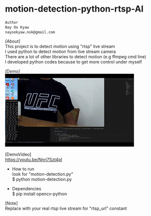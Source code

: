 # motion-detection-python-rtsp-AI

    Author
    Nay Oo Kyaw
    nayookyaw.nok@gmail.com

*[About]* <br>
This project is to detect motion using "rtsp" live stream <br>
I used python to detect motion from live stream camera <br>
There are a lot of other libraries to detect motion (e.g ffmpeg cmd line) <br>
I developed python codes because to get more control under myself <br>

*[Demo]* <br>
![](motion-detection-python-rtsp-ai.gif)

[DemoVideo] <br>
https://youtu.be/Nnri7Szt4pI


* How to run <br>
look for "motion-detection.py" <br>
 $ python motion-detection.py

* Dependencies <br>
 $ pip install opencv-python <br>

[Note] <br>
Replace with your real rtsp live stream for "rtsp_url" constant


